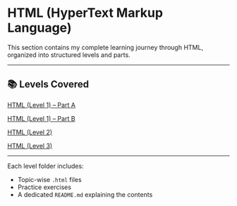 # HTML (HyperText Markup Language)

This section contains my complete learning journey through HTML, organized into structured levels and parts.

---

## 📚 Levels Covered

[HTML (Level 1) – Part A](./HTML/HTML%20(%20Level%201%20)%20-%20Part%20A)

[HTML (Level 1) – Part B](./HTML/HTML%20(%20Level%201%20)%20-%20Part%20B)

[HTML (Level 2)](./HTML/HTML%20(%20Level%202%20))

[HTML (Level 3)](./HTML/HTML%20(%20Level%203%20))

---

Each level folder includes:
- Topic-wise `.html` files  
- Practice exercises  
- A dedicated `README.md` explaining the contents  
